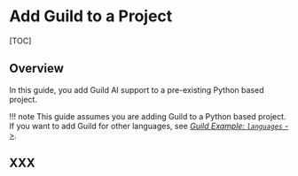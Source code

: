 # Add Guild to a Project

[TOC]

## Overview

In this guide, you add Guild AI support to a pre-existing Python based
project.

!!! note
    This guide assumes you are adding Guild to a Python based
    project. If you want to add Guild for other languages, see [*Guild
    Example: `languages`*
    ->](https://github.com/guildai/guildai/tree/master/examples/languages).

## XXX

